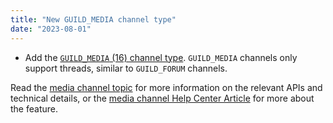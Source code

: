 ```yaml
---
title: "New GUILD_MEDIA channel type"
date: "2023-08-01"
---
```


* Add the [`GUILD_MEDIA` (16) channel type](/docs/resources/channel#channel-object-channel-types). `GUILD_MEDIA` channels only support threads, similar to `GUILD_FORUM` channels.

Read the [media channel topic](/docs/topics/threads#media-channels) for more information on the relevant APIs and technical details, or the [media channel Help Center Article](https://creator-support.discord.com/hc/en-us/articles/14346342766743) for more about the feature.
